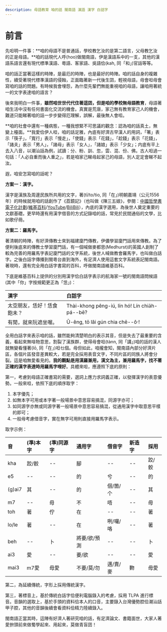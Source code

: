 ```yaml
---
description: 母語教育 咱的話 閩南語 漢語 漢字 白話字
---
```


# 前言

先呾明一件事：**咱的母語不是普通話，學校教乞汝的是第二語言，父母教乞汝的正是母語。**咱的話現代人呼\(hoo\)做閩南語，伊是漢語系中的一支，其他的漢語系語言還有現代標準漢語、粵語、客家語、吳語佮\(kah, 同「和」\)官話等等。

咱的話正當著這樣的時陣，是最厄的時陣，也是最好的時陣。咱的話自身的複雜性，續受著現代標準漢語的侵蝕，正面臨著新一代後生囝，輕視母語，毋會呾毋會寫咱的話的問題。有時候我會埋怨，為什麼先輩們無能重視咱的母語，讓咱用著統一的文字表達咱的語言？

後來我明白一件事，**雖然咱世世代代住著這囝，但是咱的學校無母語教育**，母語著咱生活中沒有任何書面化交流的機會。真實是荒唐，家己無有教育家己人的機會，難道只能睇著咱的話一步步變得厄理解，誤解，最後無人會呾。

**咱的社會中還有一種病態，一種我想緊不可思議的觀念：認為咱的話真土，無變上檯面。**我愛佮伊人呾，咱的話足雅，內底有好濟古早漢人的用詞，「箸」表示「筷子」，「寬行」表示「慢走」，「使錢」表示「花錢」，「趁錢」表示「花錢」，「諸夫」表示「男人」，「諸母」表示「女人」，「諸娘」表示「少女」；内底有平上去入八音，以潮汕話為例，試讀：分、粉、訓、忽，雲、混、份、佛。古人呾過一句話：「人必自重而後人重之」，若是咱家己睇毋起家己的母語，別人定定會睇不起汝。

遐，咱安怎寫咱的話呢？

**方案一：漢字。**

漢字是漢族及周邊民族所共用的文字，著\(tī/to/tio, 同「在」\)明朝嘉靖（公元1556年）的時候就用咱的話創作了《荔鏡記》（也叫做《陳三五娘》，參閱：[中國哲學書電子化計劃](https://ctext.org/wiki.pl?if=gb&chapter=127506)/[維基百科](https://zh.wikipedia.org/wiki/%E8%8D%94%E9%8F%A1%E8%A8%98)/[YouTube](https://www.youtube.com/watch?v=4CVeszy7Y2g)/[BiliBili](https://www.bilibili.com/video/av27775868?from=search&seid=10500904748348907559)），內底的漢字選用，為後世人奠定重要的文獻基礎。更早時還有用漢字借音的方式記錄咱的話，常見於民間通俗的文學，比如歌仔冊。

**方案二：羅馬字。**

著清朝的時陣，有好濟傳教士來到福建廈門傳教，伊儂學習廈門話用來傳教。為了便利後底來的傳教士學習廈門話，有一個喊做麥都思\(Medhurst\)的英國人創制了較為完善的用羅馬字表記廈門話的文字系統，後世人喊做教會羅馬字，也叫做白話字。之後白話字傳播到閩粵台直到海外，有足濟人使用這套文字系統表記閩南語。著現時，還有完全用白話字書寫的百科，呼做閩南語維基百科。

下底是維基百科上提供的分別用漢字佮白話字表示的航海家一號的閩南語問候語 \(其中「你」字按規範更正為「恁」\)：

| 漢字 | 白話字 |
| :--- | :--- |
| 太空朋友，恁好！恁食飽未？ | Thài-khong pêng-iú, lín hó! Lín chia̍h-pá--bē? |
| 有閒，就來阮遮坐喔。 | Ū-êng, tō lâi gún chia chē--ô·! |

全用白話字來表示咱的話，雖然能夠清楚明白的表示其音，但是失去了最重要的含義，看起來無啥物意思，割裂了漢族群，使得毋會呾\(tànn, 同「講」\)咱的話的漢人就無變看懂著\(lō, 同「在」\)呾乜個。毋但如此，咱攏會知，閩南語內部分好濟片區，各個片區發音差異較大，若是完全採用表音文字，不同片區的同族人將會分裂。這是咱無愛看見的。**我的觀點是用漢羅兼用，漢文為主，兼用羅馬字，找不著正確的漢字表達時用羅馬字哩好**。具體來呾，應遵照下底的原則：

第一，考慮到母語正確書寫的需要，選詞上應力求詞義正確，以發揮漢字的表意優勢。一般來呾，依照下底的順序取字：

1. 本字優先；
2. 如無本字可用或本字著一般場景中意思容易搞混，同源字亦可；
3. 如同源字亦無或同源字著一般場景中意思容易搞混，從通用漢字中取意思平樣的即可；
4. 一般毋考慮借音字，實在無字可用則直接用羅馬字表示。

取字示例：

| 音 | \(準\)本字 | \(準\)同源字 | 通用字 | 借音字 | 新造字 | 採用 |
| :--- | :--- | :--- | :--- | :--- | :--- | :--- |
| kha | 跤/骹 | -- | 腳 | -- | -- | 跤/骹 |
| e5 | -- | -- | 的 | 兮 | -- | 的 |
| \(g\)ai7 | 其 | -- | 的 | 個/箇/个 | -- | 其 |
| m7 | -- | 毋 | 不 | 唔 | -- | 毋 |
| toh | 著 | 佇 | 在 | -- | -- | 著 |
| lo/le | 著 | -- | 在 | 咧/囉/咯 | -- | 著 |
| beh | -- | 卜 | 將要/欲/預測 | -- | -- | 卜 |
| ai3 | 愛 | -- | 要/欲 | -- | -- | 愛 |
| mai3 | m7愛 | 毋愛 | 不要/莫/勿 | 邁/賣/麥 | 覅 | 毋愛 |

第二，為延續傳統，字形上採用傳統漢字。

第三，著標音上，基於傳統白話字佮便利電腦錄入的考慮，採用 TLPA 進行標音。音韻的選取上，基於手頭的資料佮本人的口音，主要錄入台灣優勢腔佮潮汕話甲子腔，其他的音韻後續會看資料佮精力陸續錄入。

閩南語正當其時，這陣有好濟人著研究咱的話，有足濟論文、書籍面世，大家人著愛拚頭前來做蜀學起來、用起來，莫做青盲囝！

